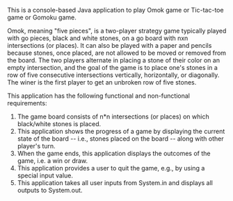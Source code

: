 This is a console-based Java application to play Omok
game or Tic-tac-toe game or Gomoku game.

Omok, meaning "five pieces", is a two-player strategy game
  typically played with go pieces, black and white stones, on a go board
  with nxn intersections (or places). It can also be played with a
  paper and pencils because stones, once placed, are not allowed to be
  moved or removed from the board. The two players alternate in placing
  a stone of their color on an empty intersection, and the goal of the
  game is to place one's stones in a row of five consecutive
  intersections vertically, horizontally, or diagonally. The winer is
  the first player to get an unbroken row of five stones.

This application has the following functional and
non-functional requirements:

1. The game board consists of n*n intersections (or places) on which black/white
  stones is placed.
2. This application shows the progress of a game by displaying the current state
    of the board -- i.e., stones placed on the board -- along with other player's
    turn.
3. When the game ends, this application displays the outcomes of the game, i.e.
  a win or draw.
4. This application provides a user to quit the game, e.g., by
    using a special input value.
5. This application takes all user inputs from System.in and displays all outputs
    to System.out.
